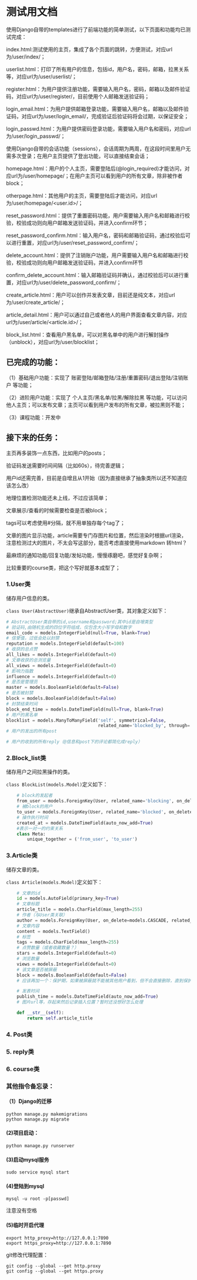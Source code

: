 # 测试用文档

使用Django自带的templates进行了前端功能的简单测试，以下页面和功能均已测试完成：

index.html:测试使用的主页，集成了各个页面的跳转，方便测试，对应url为/user/index/；

userlist.html：打印了所有用户的信息，包括id，用户名，密码，邮箱，拉黑关系等，对应url为/user/userlist/；

register.html：为用户提供注册功能，需要输入用户名，密码，邮箱以及邮件验证码，对应url为/user/register/，目前使用个人邮箱发送验证码；

login_email.html：为用户提供邮箱登录功能，需要输入用户名，邮箱以及邮件验证码，对应url为/user/login_email/，完成验证后验证码将会过期，以保证安全；

login_passwd.html：为用户提供密码登录功能，需要输入用户名和密码，对应url为/user/login_passwd/；

使用Django自带的会话功能（sessions），会话周期为两周，在这段时间里用户无需多次登录；在用户主页提供了登出功能，可以直接结束会话；

homepage.html：用户的个人主页，需要登陆后(@login_required)才能访问，对应url为/user/homepage/；在用户主页可以看到用户的所有文章，除非被作者block；

otherpage.html：其他用户的主页，需要登陆后才能访问，对应url为/user/homepage/<user.id>/；

reset_password.html：提供了重置密码功能，用户需要输入用户名和邮箱进行校验，校验成功则向用户邮箱发送验证码，并进入confirm环节；

reset_password_confirm.html：输入用户名，密码和邮箱验证码，通过校验后可以进行重置，对应url为/user/reset_password_confirm/；

delete_account.html：提供了注销账户功能，用户需要输入用户名和邮箱进行校验，校验成功则向用户邮箱发送验证码，并进入confirm环节

confirm_delete_account.html：输入邮箱验证码并确认，通过校验后可以进行重置，对应url为/user/delete_password_confirm/；

create_article.html：用户可以创作并发表文章，目前还是纯文本，对应url为/user/create_article/；

article_detail.html：用户可以通过自己或者他人的用户界面查看文章内容，对应url为/user/article/<article.id>/；

block_list.html：查看用户黑名单，可以对黑名单中的用户进行解封操作（unblock），对应url为/user/blocklist；

## 已完成的功能：

（1）基础用户功能：实现了 账密登陆/邮箱登陆/注册/重置密码/退出登陆/注销账户 等功能；

（2）进阶用户功能：实现了 个人主页/黑名单/拉黑/解除拉黑 等功能，可以访问他人主页；可以发布文章；主页可以看到用户发布的所有文章，被拉黑则不能；

（3）课程功能：开发中

## 接下来的任务：

主页再多装饰一点东西，比如用户的posts；

验证码发送需要时间间隔（比如60s），待完善逻辑；

用户id还需完善，目前是自增且从1开始（因为直接继承了抽象类所以还不知道应该怎么改）

地理位置检测功能还未上线，不过应该简单；

文章展示/查看的时候需要检查是否被block；

tags可以考虑使用#分隔，就不用单独存每个tag了；

文章的图片显示功能，article需要专门存图片和位置，然后渲染时根据url渲染，注意检测过大的图片，不太会写这部分，能否考虑直接使用markdown
转html？

最麻烦的通知功能/回复功能/发帖功能，慢慢琢磨吧，感觉好复杂啊；

比较重要的course类，把这个写好就基本成型了；

### 1.User类

储存用户信息的类。

`class User(AbstractUser)`继承自AbstractUser类，其对象定义如下：

```python
# AbstractUser类自带的id,username和password;其中id是自增类型
# 验证码,由随机生成的四位字符组成，仅包含大小写字母和数字
email_code = models.IntegerField(null=True, blank=True)
# 信誉值，过低会处以封禁
reputation = models.IntegerField(default=100)
# 收获的总点赞
all_likes = models.IntegerField(default=0)
# 文章收获的总浏览量
all_views = models.IntegerField(default=0)
# 影响力指数
influence = models.IntegerField(default=0)
# 是否是管理员
master = models.BooleanField(default=False)
# 是否被封禁
block = models.BooleanField(default=False)
# 封禁结束时间
block_end_time = models.DateTimeField(null=True, blank=True)
# 用户的黑名单
blocklist = models.ManyToManyField('self', symmetrical=False, 
                                   related_name='blocked_by', through='BlockList')
# 用户的发出的所有post

# 用户的收到的所有reply（@信息和post下的评论都简化成reply）
```

### 2.Block_list类

储存用户之间拉黑操作的类。

`class BlockList(models.Model)`定义如下：

```python
    # block的发起者
    from_user = models.ForeignKey(User, related_name='blocking', on_delete=models.CASCADE)
    # 被block的用户
    to_user = models.ForeignKey(User, related_name='blocked', on_delete=models.CASCADE)
    # 操作执行时间
    created_at = models.DateTimeField(auto_now_add=True)
    #表示一对一的约束关系
    class Meta:
        unique_together = ('from_user', 'to_user')
```

### 3.Article类

储存文章的类。

`class Article(models.Model)`定义如下：

```python
    # 文章的id
    id = models.AutoField(primary_key=True)
    # 文章标题
    article_title = models.CharField(max_length=255)
    # 作者（与User类关联）
    author = models.ForeignKey(User, on_delete=models.CASCADE, related_name='articles')
    # 文章内容
    content = models.TextField()
    # 标签
    tags = models.CharField(max_length=255)
    # 点赞数量（或者收藏数量？）
    stars = models.IntegerField(default=0)
    # 浏览数量
    views = models.IntegerField(default=0)
    # 该文章是否被屏蔽
    block = models.BooleanField(default=False)
    # 应该再加一个：保护期，如果被屏蔽就不能被其他用户看到，但不会直接删除，直到保护期后再删除

    # 发表时间
    publish_time = models.DateTimeField(auto_now_add=True)
    # 图片url等，存起来然后记录插入位置？暂时还没想好怎么处理

    def __str__(self):
        return self.article_title
```

### 4. Post类


### 5. reply类


### 6. course类


### 

### 其他指令备忘录：

#### （1）Django的迁移

```shell
python manage.py makemigrations
python manage.py migrate
```

#### (2)项目启动：

```shell
python manage.py runserver
```

#### (3)启动mysql服务

```shell
sudo service mysql start
```

#### (4)登陆到mysql

```shell
mysql -u root -p[passwd]
```
注意没有空格

#### (5)临时开启代理

```shell
export http_proxy=http://127.0.0.1:7890
export https_proxy=http://127.0.0.1:7890
```
git修改代理配置：

```shell
git config --global --get http.proxy
git config --global --get https.proxy
```

